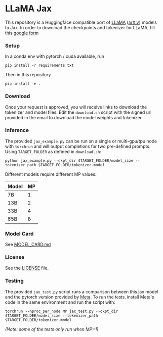 # LLaMA Jax

This repository is a Huggingface compatible port of [LLaMA](https://ai.facebook.com/blog/large-language-model-llama-meta-ai/) ([arXiv](https://arxiv.org/abs/2302.13971v1)) models to Jax.
In order to download the checkpoints and tokenizer for LLaMA, fill this [google form](https://forms.gle/jk851eBVbX1m5TAv5)

### Setup
In a conda env with pytorch / cuda available, run
```
pip install -r requirements.txt
```
Then in this repository
```
pip install -e .
```

### Download
Once your request is approved, you will receive links to download the tokenizer and model files.
Edit the `download.sh` script with the signed url provided in the email to download the model weights and tokenizer.

### Inference
The provided `jax_example.py` can be run on a single or multi-gpu/tpu node with `torchrun` and will output completions for two pre-defined prompts. Using `TARGET_FOLDER` as defined in `download.sh`:
```
python jax_example.py --ckpt_dir $TARGET_FOLDER/model_size --tokenizer_path $TARGET_FOLDER/tokenizer.model
```

Different models require different MP values:

|  Model | MP |
|--------|----|
| 7B     | 1  |
| 13B    | 2  |
| 33B    | 4  |
| 65B    | 8  |


### Model Card
See [MODEL_CARD.md](MODEL_CARD.md)

### License
See the [LICENSE](LICENSE) file.

### Testing
The provided `jax_test.py` script runs a comparison between this jax model and the pytorch version provided by [Meta](https://github.com/facebookresearch/llama). To run the tests, install Meta's code in the same environment and run the script with:

```
torchrun --nproc_per_node MP jax_test.py --ckpt_dir $TARGET_FOLDER/model_size --tokenizer_path $TARGET_FOLDER/tokenizer.model
```
*(Note: some of the tests only run when MP=1)*
